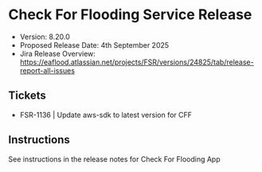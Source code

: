 # Check For Flooding Service Release

* Version: 8.20.0
* Proposed Release Date: 4th September 2025
* Jira Release Overview: https://eaflood.atlassian.net/projects/FSR/versions/24825/tab/release-report-all-issues

## Tickets


- FSR-1136 | Update aws-sdk to latest version for CFF 


## Instructions

See instructions in the release notes for Check For Flooding App

